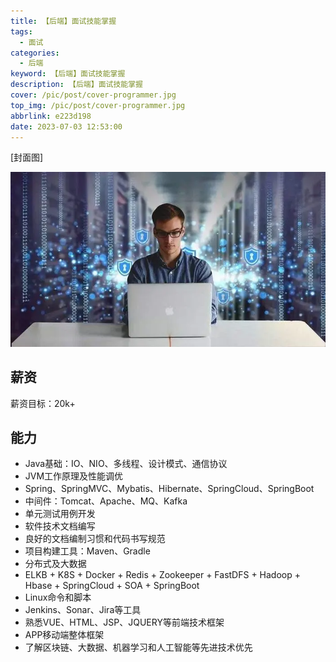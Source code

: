 ```yaml
---
title: 【后端】面试技能掌握
tags:
  - 面试
categories:
  - 后端
keyword: 【后端】面试技能掌握
description: 【后端】面试技能掌握
cover: /pic/post/cover-programmer.jpg
top_img: /pic/post/cover-programmer.jpg
abbrlink: e223d198
date: 2023-07-03 12:53:00
---
```


[封面图]

![封面图](../pic/post/cover-programmer.jpg)

## 薪资

薪资目标：20k+

## 能力

* Java基础：IO、NIO、多线程、设计模式、通信协议
* JVM工作原理及性能调优
* Spring、SpringMVC、Mybatis、Hibernate、SpringCloud、SpringBoot
* 中间件：Tomcat、Apache、MQ、Kafka
* 单元测试用例开发
* 软件技术文档编写
* 良好的文档编制习惯和代码书写规范
* 项目构建工具：Maven、Gradle
* 分布式及大数据
* ELKB + K8S + Docker + Redis + Zookeeper + FastDFS + Hadoop + Hbase + SpringCloud + SOA + SpringBoot
* Linux命令和脚本
* Jenkins、Sonar、Jira等工具
* 熟悉VUE、HTML、JSP、JQUERY等前端技术框架
* APP移动端整体框架
* 了解区块链、大数据、机器学习和人工智能等先进技术优先

